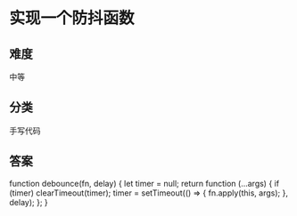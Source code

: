 # 实现一个防抖函数

## 难度
中等

## 分类
手写代码

## 答案
function debounce(fn, delay) {
  let timer = null;
  return function (...args) {
    if (timer) clearTimeout(timer);
    timer = setTimeout(() => {
      fn.apply(this, args);
    }, delay);
  };
}